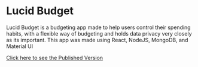 # Lucid Budget
Lucid Budget is a budgeting app made to help users control their spending habits, with a flexible way of budgeting and holds data privacy very closely as its important.
This app was made using React, NodeJS, MongoDB, and Material UI

[Click here to see the Published Version](https://lucidbudget.com/)
